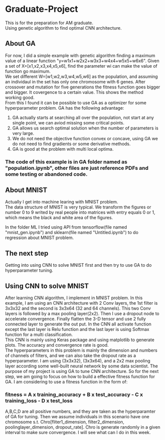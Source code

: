 # Graduate-Project
This is for the preparation for AM graduate.  
Using genetic algorithm to find optimal CNN architecture.   
## About GA  

For now, I did a simple example with genetic algorithm finding a maximum value of a linear function "y=w1x1+w2x2+w3x3+w4x4+w5x5+w6x6". Given a set of X=[x1,x2,x3,x4,x5,x6], find the parameter wi can make the value of function go maximum.   
We set different W=[w1,w2,w3,w4,w5,w6] as the population, and assuming an individaul in the set has only one chromosome with 6 genes. After crossover and mutation for five generations the fitness function goes bigger and bigger. It covergence to a certain value. This shows the method working good.  
From this I found it can be possible to use GA as a optimizer for some hyperparameter problem. GA has the following advantage:  
1. GA actually starts at searching all over the population, not start at any single point, we can aviod missing some critical points.  
2. GA allows us search optimal solution when the number of parameters is very large.  
3. We do not need the objective function convex or concave, using GA we do not need to find gradients or some derivative methods.    
4. GA is good at the problem with multi local optima.
### The code of this example is in GA folder named as "population.ipynb", other files are just reference PDFs and some testing or abandoned code.  

## About MNIST
Actually I get into machine learing with MNIST problem.  
The data structure of MNIST is very typical. We transform the figures or number 0 to 9 writed by real people into matrices with entry equals 0 or 1, which means the black and white area of the figures.  

In the folder ML I tried using API from tensorflow(file named "mnist_gen.ipynb") and sklearn(file named "Untitled.ipynb") to do regression about MNIST problem.  

## The next step
Getting into using CNN to solve MNIST first and then try to use GA to do hyperparameter tuning.

## Using CNN to solve MNIST
After learning CNN algorithm, I implement in MNIST problem. In this example, I am using an CNN architecture with 2 Conv layers, the 1st filter is 3x3x32 and the second is 3x3x64 (32 and 64 channels). This two Conv layers is followed by a max pooling layer(2x2). Then I use a dropout node to accelerate convergence. Finally flatten the 3-D tensor and use 2 fully connected  layer to generate the out put. In the CNN all activate function except the last layer is Relu function and the last layer is using Softmax function for a multi classification.  
This CNN is mainly using Keras package and using matplotlib to generate plots. The accuracy and convergence rate is good.  
The hyperparameters in this problem is mainly the dimension and numbers of channels of filters, and we can also take the dropout rate as a hyperparameter. I am using (3x3x32), (3x3x64), and a 2x2 max pooling layer according some well-built neural network by some data scientist. The purpose of my project is using GA to tune CNN architecture. So for the next step, we am going to focus on how to build a effective fitness function for GA. I am considering to use a fitness function in the form of:
###                     fitness = A x training_accuracy + B x test_accuracy - C x training_loss - D x test_loss 
A,B,C,D are all positive numbers, and they are taken as the hyperparamter of GA for tuning. Then we assume individuals in this scenario have one chromosome s.t. Chro[fliter1_dimension, filter2_dimension, poolinglayer_dimension, dropout_rate]. Chro is generate randomly in a given interval to make sure convergence. I will see what can I do in this week.
